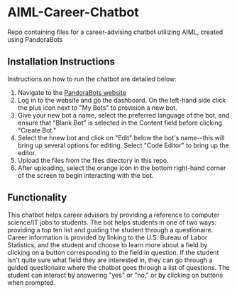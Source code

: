 
# AIML-Career-Chatbot

Repo containing files for a career-advising chatbot utilizing AIML, created using PandoraBots

## Installation Instructions

Instructions on how to run the chatbot are detailed below:

1. Navigate to the [PandoraBots website](www.pandorabots.com)
2. Log in to the website and go the dashboard.  On the left-hand side click the plus icon next to "My Bots" to provision a new bot.
3. Give your new bot a name, select the preferred language of the bot, and ensure that "Blank Bot" is selected in the Content field before clicking "Create Bot."
4. Select the hnew bot and click on "Edit" below the bot's name--this will bring up several options for editing.  Select "Code Editor" to bring up the editor.
5. Upload the files from the files directory in this repo.
6. After uploading, select the orange icon in the bottom right-hand corner of the screen to begin interacting with the bot.

## Functionality

This chatbot helps career advisors by providing a reference to computer science/IT jobs to students.  The bot helps students in one of two ways: providing a top ten list and guiding the student through a questionaire.  Career information is provided by linking to the U.S. Bureau of Labor Statistics, and the student and choose to learn more about a field by clicking on a button corresponding to the field in question.  If the student isn't quite sure what field they are interested in, they can go through a guided questionaire where the chatbot goes through a list of questions.  The student can interact by answering "yes" or "no," or by clicking on buttons when prompted.
